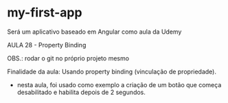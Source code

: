 # my-first-app
Será um aplicativo baseado em Angular como aula da Udemy

AULA 28 - Property Binding

OBS.: rodar o git no próprio projeto mesmo

Finalidade da aula:
Usando property binding (vinculação de propriedade).

- nesta aula, foi usado como exemplo a criação de um botão que começa desabilitado e habilita depois de 2 segundos.
